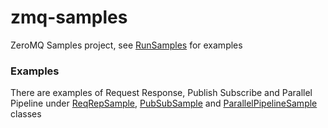 # zmq-samples
ZeroMQ Samples project, see [RunSamples](https://github.com/canmogol/zmq-samples/blob/master/src/main/java/com/fererlab/zmq/RunSamples.java) for examples

### Examples

There are examples of Request Response, Publish Subscribe and Parallel Pipeline under [ReqRepSample](https://github.com/canmogol/zmq-samples/blob/master/src/main/java/com/fererlab/zmq/reqrep/ReqRepSample.java), [PubSubSample](https://github.com/canmogol/zmq-samples/blob/master/src/main/java/com/fererlab/zmq/pubsub/PubSubSample.java) and [ParallelPipelineSample](https://github.com/canmogol/zmq-samples/blob/master/src/main/java/com/fererlab/zmq/parallelpipeline/ParallelPipelineSample.java) classes
